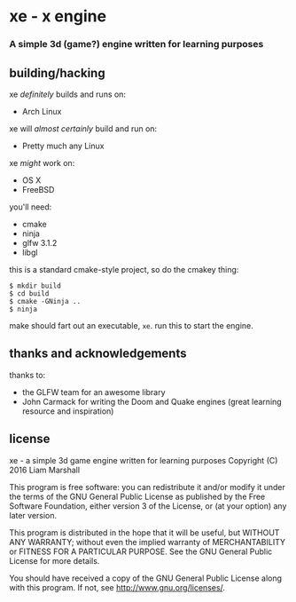 # xe - x engine
### A simple 3d (game?) engine written for learning purposes

## building/hacking
xe *definitely* builds and runs on:
 * Arch Linux

xe will *almost certainly* build and run on:
 * Pretty much any Linux

xe *might* work on:
 * OS X
 * FreeBSD

you'll need:
 * cmake
 * ninja
 * glfw 3.1.2
 * libgl

this is a standard cmake-style project, so do the cmakey thing:
```
$ mkdir build
$ cd build
$ cmake -GNinja ..
$ ninja
```

make should fart out an executable, `xe`. run this to start the engine.

## thanks and acknowledgements
thanks to:
 * the GLFW team for an awesome library
 * John Carmack for writing the Doom and Quake engines (great learning resource and inspiration)

## license
xe - a simple 3d game engine written for learning purposes
Copyright (C) 2016  Liam Marshall

This program is free software: you can redistribute it and/or modify
it under the terms of the GNU General Public License as published by
the Free Software Foundation, either version 3 of the License, or
(at your option) any later version.

This program is distributed in the hope that it will be useful,
but WITHOUT ANY WARRANTY; without even the implied warranty of
MERCHANTABILITY or FITNESS FOR A PARTICULAR PURPOSE.  See the
GNU General Public License for more details.

You should have received a copy of the GNU General Public License
along with this program.  If not, see <http://www.gnu.org/licenses/>.

